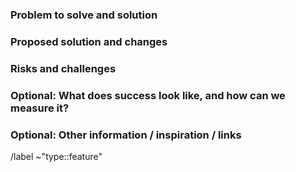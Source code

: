 ### Problem to solve and solution

<!--
What problem should the feature solve?
What does the solution look like?
Which users/personas would benefit from the feature?
-->

### Proposed solution and changes

<!--
What additions/modifications do you propose?
Please consider:
- Relevant areas of the code base
- Relevant user permissions for the feature
- Documentation changes
- Testing and quality assurance
-->

### Risks and challenges

<!--
Please reflect on possible challenges and complications that may arise in implementing the feature.
How could the proposed feature inadvertently hurt the user experience?
-->

### Optional: What does success look like, and how can we measure it?

<!--
Please consider how we can measure the UX or business impact of the feature.
-->

### Optional: Other information / inspiration / links

/label ~"type::feature"
